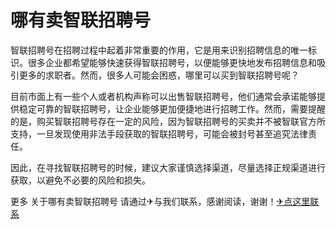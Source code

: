 # 哪有卖智联招聘号

智联招聘号在招聘过程中起着非常重要的作用，它是用来识别招聘信息的唯一标识。很多企业都希望能够快速获得智联招聘号，以便能够更快地发布招聘信息和吸引更多的求职者。然而，很多人可能会困惑，哪里可以买到智联招聘号呢？

目前市面上有一些个人或者机构声称可以出售智联招聘号，他们通常会承诺能够提供稳定可靠的智联招聘号，让企业能够更加便捷地进行招聘工作。然而，需要提醒的是，购买智联招聘号存在一定的风险，因为智联招聘号的买卖并不被智联官方所支持，一旦发现使用非法手段获取的智联招聘号，可能会被封号甚至追究法律责任。

因此，在寻找智联招聘号的时候，建议大家谨慎选择渠道，尽量选择正规渠道进行获取，以避免不必要的风险和损失。

更多 关于哪有卖智联招聘号 请通过✈与我们联系，感谢阅读，谢谢！[✈点这里联系](https://ss.k02.cc)